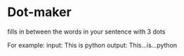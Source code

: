 # Dot-maker
fills in between the words in your sentence with 3 dots

For example:
input: This is python
output: This...is...python
